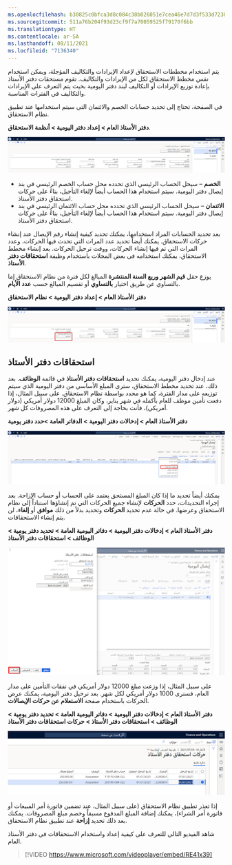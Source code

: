 ```yaml
---
ms.openlocfilehash: b30825c0bfca3d8c084c38b026051e7cea46e7d7d3f533d723880127d9e30c73
ms.sourcegitcommit: 511a76b204f93d23cf9f7a70059525f79170f6bb
ms.translationtype: HT
ms.contentlocale: ar-SA
ms.lasthandoff: 08/11/2021
ms.locfileid: "7136340"
---
```

يتم استخدام مخططات الاستحقاق لإعداد الإيرادات والتكاليف المؤجلة، ويمكن استخدام نفس مخطط الاستحقاق لكل من الإيرادات والتكاليف. تقوم مستحقات دفتر الأستاذ بإعادة توزيع الإيرادات أو التكاليف لبند دفتر اليومية بحيث يتم التعرف على الإيرادات والتكاليف في الفترات المناسبة. 

في الصفحة، تحتاج إلى تحديد حسابات الخصم والائتمان التي سيتم استخدامها عند تطبيق نظام الاستحقاق. 

**دفتر الأستاذ العام > إعداد دفتر اليومية > أنظمة الاستحقاق**.

[![لقطه شاشة لصفحة أنظمة الاستحقاق.](../media/accrual-scheme.png)](../media/accrual-scheme.png#lightbox)


- **الخصم** – سيحل الحساب الرئيسي الذي تحدده محل حساب الخصم الرئيسي في بند إيصال دفتر اليومية. سيتم استخدام هذا الحساب أيضاً لإلغاء التأجيل، بناءً على حركات استحقاق دفتر الأستاذ.
- **الائتمان** – سيحل الحساب الرئيسي الذي تحدده محل حساب الائتمان الرئيسي في بند إيصال دفتر اليومية. سيتم استخدام هذا الحساب أيضاً لإلغاء التأجيل، بناءً على حركات استحقاق دفتر الأستاذ.

بعد تحديد الحسابات المراد استخدامها، يمكنك تحديد كيفية إنشاء رقم الإيصال عند إنشاء حركات الاستحقاق. يمكنك أيضاً تحديد عدد المرات التي تحدث فيها الحركات، وعدد المرات التي تم فيها إنشاء الحركات، ووقت ترحيل الحركات. بعد إنشاء مخطط الاستحقاق، يمكنك استخدامه في بعض المجلات باستخدام وظيفة **استحقاقات دفتر الأستاذ**.

يوزع حقل **قيم الشهر وربع السنة المنتشرة** المبالغ لكل فترة من نظام الاستحقاق إما بالتساوي عن طريق اختيار **بالتساوي** أو تقسيم المبالغ حسب **عدد الأيام**.

**دفتر الأستاذ العام > إعداد دفتر اليومية > نظام الاستحقاق**

[![لقطة شاشة لصفحة أنظمة الاستحقاق مع تمييز حقل قيم الشهر وربع السنة المنتشرة.](../media/accrual-scheme-spread.png)](../media/accrual-scheme-spread.png#lightbox)


## <a name="ledger-accruals"></a>استحقاقات دفتر الأستاذ 

عند إدخال دفتر اليومية، يمكنك تحديد **استحقاقات دفتر الأستاذ** في قائمة **الوظائف**. بعد ذلك، عند تحديد مخطط الاستحقاق، سترى المبلغ الأساسي من دفتر اليومية الذي سيتم توزيعه على مدار الفترة، كما هو محدد بواسطة نظام الاستحقاق. على سبيل المثال، إذا دفعت تأمين موظف للعام بأكمله في شهر يناير، وكان المبلغ 12000 دولار أمريكي (دولار أمريكي)، فأنت بحاجة إلى التعرف على هذه المصروفات كل شهر. 
 
**دفتر الأستاذ العام > إدخالات دفتر اليومية > الدفاتر العامة >حدد دفتر يومية**

[![لقطة شاشة لصفحة إيصال دفتر اليومية مع تمييز قائمة الوظائف المنسدلة.](../media/ledger-accruals.png)](../media/ledger-accruals.png#lightbox)

يمكنك أيضاً تحديد ما إذا كان المبلغ المستحق يعتمد على الحساب أو حساب الإزاحة. بعد إجراء التحديدات، حدد **الحركات** لإنشاء جميع الحركات التي تم إنشاؤها استناداً إلى نظام الاستحقاق وعرضها. في حالة عدم تحديد **الحركات** وتحديد بدلاً من ذلك **موافق** أو **إلغاء**، لن يتم إنشاء الاستحقاقات. 

**دفتر الأستاذ العام > إدخالات دفتر اليومية > دفاتر اليومية العامة > تحديد دفتر يومية > الوظائف > استحقاقات دفتر الأستاذ**
 
[![‎لقطة شاشة لصفحة استحقاقات دفتر الأستاذ. ](../media/transactions-1.png)](../media/transactions-1.png#lightbox)


على سبيل المثال، إذا وزعت مبلغ 12000 دولار أمريكي في نفقات التأمين على مدار العام، فسترى 1000 دولار أمريكي لكل شهر. بعد ترحيل دفتر اليومية، يمكنك عرض الحركات باستخدام صفحة **الاستعلام عن حركات الإيصالات**. 

**دفتر الأستاذ العام > إدخالات دفتر اليومية > دفاتر اليومية العامة > تحديد دفتر يومية > الوظائف > استحقاقات دفتر الأستاذ > حركات استحقاقات دفتر الأستاذ**

![لقطة شاشة لصفحة حركات استحقاقات دفتر الأستاذ. ](../media/ledger-accruals-tran.png)


إذا تعذر تطبيق نظام الاستحقاق (على سبيل المثال، عند تضمين فاتورة أمر المبيعات أو فاتورة أمر الشراء)، يمكنك إضافة المبلغ المدفوع مسبقاً وخصم مبلغ المصروفات. يمكنك بعد ذلك تحديد **إزاحة** عند تطبيق نظام الاستحقاق.

شاهد الفيديو التالي للتعرف على كيفية إعداد واستخدام الاستحقاقات في دفتر الأستاذ العام.

 > [!VIDEO https://www.microsoft.com/videoplayer/embed/RE41x39]


